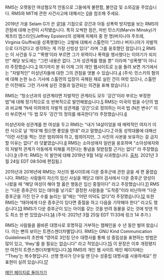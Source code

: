 RMS는 오랫동안 여성혐오적 언동으로 그들에게 불편함, 불안감 및 소외감을 주었습니다. RMS와 MIT에 관한 사건사고에 대해서는 [0]을 참조해 주세요.

[0]: https://selamjie.medium.com/remove-richard-stallman-appendix-a-a7e41e784f88

2019년 가을 Selam G가 쓴 글[1]을 기점으로 강간과 아동 성폭력 방지법을 보는 RMS의 관점에 대해 논란이 시작됐습니다. 특히 오싹한 점은, 마빈 민스키(Marvin Minsky)가 제프리 엡스타인(Jeffrey Epstein)의 성매매 피해자 중 한 명(버지니아 주프레, Virginia Giuffre)을 성폭행했다는 고발에 대해서 스톨먼이 “그러나 버지니아가 자발적으로 다가갔다고 생각하는 게 가장 신빙성 있다” 라며 그를 옹호했던 점입니다.[2] RMS는 이 사건을 두고 “‘폭행’이라 부르면 그가 위력이나 폭력을 행사했다는 이야기가 되지만” 해당 보도에는 “그런 내용은 없다. 그저 성관계를 했을 뿐” 이라며 “성폭행”이 아니라 주장했습니다.[3] 여기까지 본 뒤 이제 그의 개인 웹사이트로 눈을 돌려 보면 거기에서는 "자발적인" 미성년자들에 대한 그의 관점을 엿볼 수 있습니다.[4] (주석: 민스키의 혐의에 대해 논한 뉴스 기사에 스톨먼의 입장이 곡해된 채로 실린 건이 여럿 있으나, 스톨먼은 이전에도 그런 기사에 실린 것들과 일관되는 의견을 표해 왔습니다.)

[1]: https://web.archive.org/web/20210325013429/https://selamjie.medium.com/remove-richard-stallman-fec6ec210794
[2]: https://web.archive.org/web/20210325013629/https://www.vice.com/en/article/9ke3ke/famed-computer-scientist-richard-stallman-described-epstein-victims-as-entirely-willing
[3]: https://web.archive.org/web/20210325013629/https://www.vice.com/en/article/9ke3ke/famed-computer-scientist-richard-stallman-described-epstein-victims-as-entirely-willing
[4]: https://web.archive.org/web/20210325013706/https://stallman.org/archives/2018-jul-oct.html#23_September_2018_(Cody_Wilson)

RMS는 “청소년과의 성관계라면 자발적인 관계라도 모두 '강간'이라 부르는 부정한 법”에 대해 정기적으로 또 반복적으로 발언해왔습니다.[5] RMS는 미국의 법을 수단의 법과 비교해 “N세 이하와의 자발적 성관계를 '강간'으로 정의하는 미국 법 (N은 변수)” 이라 부르면서 “두 법 모두 ‘강간’의 정의를 왜곡한다”라 주장했습니다.[6]

[5]: https://web.archive.org/web/20210325013844/https://stallman.org/archives/2017-sep-dec.html#13_November_2017_(Jelani_Maraj)
[6]: https://web.archive.org/web/20210325013942/https://stallman.org/archives/2018-may-aug.html#14_May_2018_(Death_sentence_in_Sudan)

미성년자와 성관계를 한 여성을 두고 RMS는 “내가 14살이었을 때 매력적인 여자가 이런 식으로 날 '학대'해 줬으면 좋았을 텐데” 라고 말했습니다.[7] 아동 성학대물에 대해선 “이런 사진을 찍는 것은 범죄여야 하고, 범죄이지만, 그 사진의 사본을 보유하는 걸 금지할 이유는 없다” 라 덧붙였습니다.[8] RMS는 소아성애자 일반을 옹호하며 “소아성애자와의 자발적 관계가 아동에게 피해를 끼친다는 통념을 뒷받침할 근거는 없다” 라 주장했습니다.[9] (주석: RMS는 이 발언에 대해 2019년 9월 14일 사과했습니다. [출처][10]. 2021년 3월 24일 EDT 08:50에 편집됨.)

[7]: https://web.archive.org/web/20210325014110/https://stallman.org/archives/2015-mar-jun.html#5_June_2015_(Law_being_an_ass)
[8]: https://web.archive.org/web/20210325014131/https://stallman.org/archives/2014-jul-oct.html#26_October_2014_(Prison_for_cartoon)
[9]: https://web.archive.org/web/20210325014249/https://stallman.org/archives/2012-nov-feb.html#04_January_2013_(Pedophilia)
[10]: https://web.archive.org/web/20210325015259/https://stallman.org/archives/2019-jul-oct.html#14_September_2019_(Sex_between_an_adult_and_a_child_is_wrong)

2015년과 2016년에 RMS는 자신의 웹사이트에 다운 증후군에 관한 글을 세 편 올렸습니다. RMS는 사람들이 자신의 임신 사실을 깨닫고 태아 검사에서 다운 증후군 양성이 나왔을 때 “해당 여성이 해야 할 옳은 행동은 임신 중절이다” 라고 주장했습니다.[11] RMS는 “다운 증후군이 있는 태아를 낳기로” 결정한 사람들을 “도착증”이라 비난하며 “다운 증후군을 가진 인구 수를 늘리는 일”에는 “어떤 미덕도 없다”라 주장했습니다.[12] 또한 RMS는 “태아에게 다운 증후군이 있다면 중절을 하고 다음을 기약해야 한다” 라고도 했습니다.[13] RMS가 다운 증후군이 있는 아이를 갖는 것을 반려 동물을 갖는 것에 빗댄 적도 최소 한 번 있었습니다.[14] (주석: 2021년 3월 25일 EDT 11:33에 링크 14 추가.)

[11]: https://web.archive.org/web/20210325014348/https://stallman.org/archives/2016-jul-oct.html#31_October_2016_(Down's_syndrome)
[12]: https://web.archive.org/web/20210325014343/https://stallman.org/archives/2015-jul-oct.html#21_October_2015_(Mistaking_a_fetus_for_a_baby)
[13]: https://web.archive.org/web/20210325014628/https://stallman.org/archives/2016-mar-jun.html#23_April_2016_(Fetuses_with_Downs_syndrome)
[14]: https://web.archive.org/web/20161107050933/https://stallman.org/archives/2016-jul-oct.html#31_October_2016_(Down's_syndrome)

RMS는 사람들을 올바른 대명사로 호명하길 거부하는 캠페인을 수 년 동안 벌여 왔습니다. 이는 뻔히 보이는 트랜스젠더차별입니다. RMS는 GNU Kind Communication Guidelines의 초판에 “영어로 3인칭 단수 대명사를 통해 성 중립성을 표현하는 방법은 많이 있고, 'they'를 쓸 필요는 없습니다” 라고 적었습니다.[15] 이 문장은 이후 개정됐지만 여전히 트랜스젠더차별적입니다.[16] RMS의 개인 웹 사이트 메인 페이지에는 “‘They’는 복수형입니다. 선행 명사가 단수일 땐 단수 성중립 대명사를 사용하세요” 란 표현이 실려 있습니다.[17]

[15]: https://web.archive.org/web/20181022140126/https://www.gnu.org/philosophy/kind-communication.html
[16]: https://web.archive.org/web/20210325014959/https://www.gnu.org/philosophy/kind-communication.html
[17]: https://web.archive.org/web/20210325014851/https://stallman.org/

[메인 페이지로 돌아가기][18]

[18]: https://rms-open-letter.github.io/

